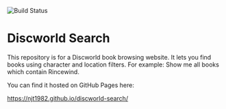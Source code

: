 ![Build Status](https://github.com/njt1982/discworld-search/actions/workflows/deploy.yml/badge.svg)

# Discworld Search

This repository is for a Discworld book browsing website. It lets you find books
using character and location filters. For example: Show me all books which contain
Rincewind.

You can find it hosted on GitHub Pages here:

https://njt1982.github.io/discworld-search/
